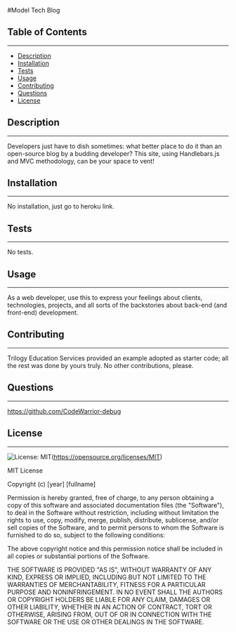 
  #Model Tech Blog

  ## Table of Contents
  ---
  * [Description](#description)
  * [Installation](#installation)
  * [Tests](#tests)
  * [Usage](#usage)
  * [Contributing](#contributing)
  * [Questions](#questions)
  * [License](#license)

  ## Description
  ---
  Developers just have to dish sometimes: what better place to do it than an open-source blog by a budding developer? This site, using Handlebars.js and MVC methodology, can be your space to vent!

  ## Installation
  ---
  No installation, just go to heroku link.

  ## Tests
  ---
  No tests.

  ## Usage
  ---
  As a web developer, use this to express your feelings about clients, technologies, projects, and all sorts of the backstories about back-end (and front-end) development.

  ## Contributing
  ---
  Trilogy Education Services provided an example adopted as starter code; all the rest was done by yours truly. No other contributions, please.

  ## Questions
  ---
  https://github.com/CodeWarrior-debug

  ## License
  ---
  ![License: MIT](https://img.shields.io/badge/License-MIT-yellow.svg)(https://opensource.org/licenses/MIT)

  MIT License

Copyright (c) [year] [fullname]

Permission is hereby granted, free of charge, to any person obtaining a copy
of this software and associated documentation files (the "Software"), to deal
in the Software without restriction, including without limitation the rights
to use, copy, modify, merge, publish, distribute, sublicense, and/or sell
copies of the Software, and to permit persons to whom the Software is
furnished to do so, subject to the following conditions:

The above copyright notice and this permission notice shall be included in all
copies or substantial portions of the Software.

THE SOFTWARE IS PROVIDED "AS IS", WITHOUT WARRANTY OF ANY KIND, EXPRESS OR
IMPLIED, INCLUDING BUT NOT LIMITED TO THE WARRANTIES OF MERCHANTABILITY,
FITNESS FOR A PARTICULAR PURPOSE AND NONINFRINGEMENT. IN NO EVENT SHALL THE
AUTHORS OR COPYRIGHT HOLDERS BE LIABLE FOR ANY CLAIM, DAMAGES OR OTHER
LIABILITY, WHETHER IN AN ACTION OF CONTRACT, TORT OR OTHERWISE, ARISING FROM,
OUT OF OR IN CONNECTION WITH THE SOFTWARE OR THE USE OR OTHER DEALINGS IN THE
SOFTWARE.
